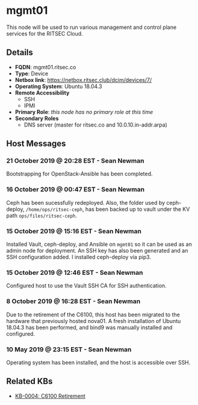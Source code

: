 # mgmt01

This node will be used to run various management and control plane services for
the RITSEC Cloud.

## Details

- **FQDN**: mgmt01.ritsec.co
- **Type**: Device
- **Netbox link**: https://netbox.ritsec.club/dcim/devices/7/
- **Operating System**: Ubuntu 18.04.3
- **Remote Accessibility**
  - SSH
  - IPMI
- **Primary Role**: _this node has no primary role at this time_
- **Secondary Roles**
  - DNS server (master for ritsec.co and 10.0.10.in-addr.arpa)

## Host Messages

### 21 October 2019 @ 20:28 EST - Sean Newman

Bootstrapping for OpenStack-Ansible has been completed.

### 16 October 2019 @ 00:47 EST - Sean Newman

Ceph has been sucessfully redeployed. Also, the folder used by ceph-deploy,
`/home/ops/ritsec-ceph`, has been backed up to vault under the KV path
`ops/files/ritsec-ceph`.

### 15 October 2019 @ 15:16 EST - Sean Newman

Installed Vault, ceph-deploy, and Ansible on `mgmt01` so it can be used as an
admin node for deployment. An SSH key has also been generated and an SSH
configuration added. I installed ceph-deploy via pip3.

### 15 October 2019 @ 12:46 EST - Sean Newman

Configured host to use the Vault SSH CA for SSH authentication.

### 8 October 2019 @ 16:28 EST - Sean Newman

Due to the retirement of the C6100, this host has been migrated to the hardware
that previously hosted nova01. A fresh installation of Ubuntu 18.04.3 has been
performed, and bind9 was manually installed and configured.

### 10 May 2019 @ 23:15 EST - Sean Newman

Operating system has been installed, and the host is accessible over SSH.

## Related KBs

- [KB-0004: C6100 Retirement](../kbs/KB-0004.md)